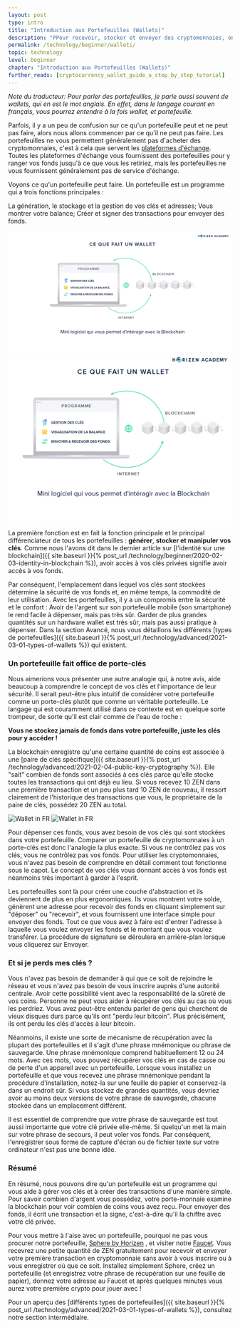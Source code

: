 ```yaml
---
layout: post
type: intro
title: "Introduction aux Portefeuilles (Wallets)"
description: "PPour recevoir, stocker et envoyer des cryptomonnaies, on utilise des portefeuilles de cryptomonnaies. Dans ce troisième article, nous vous expliquerons le fonctionnement de ces portefeuilles."
permalink: /technology/beginner/wallets/
topic: technology
level: beginner
chapter: "Introduction aux Portefeuilles (Wallets)"
further_reads: [cryptocurrency_wallet_guide_a_step_by_step_tutorial]
---
```


_Note du traducteur: Pour parler des portefeuilles, je parle aussi souvent de wallets, qui en est le mot anglais. En effet, dans le langage courant en français, vous pourrez entendre à la fois wallet, et portefeuille._

Parfois, il y a un peu de confusion sur ce qu'un portefeuille peut et ne peut pas faire, alors nous allons commencer par ce qu'il ne peut pas faire. Les portefeuilles ne vous permettent généralement pas d'acheter des cryptomonnaies, c'est à cela que servent les [plateformes d'échange](https://www.horizen.global/exchanges/). Toutes les plateformes d'échange vous fournissent des portefeuilles pour y ranger vos fonds jusqu'à ce que vous les retiriez, mais les portefeuilles ne vous fournissent généralement pas de service d'échange.

Voyons ce qu'un portefeuille peut faire. Un portefeuille est un programme qui a trois fonctions principales :

La génération, le stockage et la gestion de vos clés et adresses;
Vous montrer votre balance;
Créer et signer des transactions pour envoyer des fonds.

![Wallet does in FR](/assets/post_files/technology/beginner/wallets/FR_wallet_does_D.jpg)
![Wallet does in FR](/assets/post_files/technology/beginner/wallets/FR_wallet_does_M.jpg)

La première fonction est en fait la fonction principale et le principal différenciateur de tous les portefeuilles : **générer**, **stocker et manipuler vos clés**. Comme nous l'avons dit dans le dernier article sur [l'identité sur une blockchain]({{ site.baseurl }}{% post_url /technology/beginner/2020-02-03-identity-in-blockchain %}), avoir accès à vos clés privées signifie avoir accès à vos fonds.

Par conséquent, l'emplacement dans lequel vos clés sont stockées détermine la sécurité de vos fonds et, en même temps, la commodité de leur utilisation. Avec les portefeuilles, il y a un compromis entre la sécurité et le confort : Avoir de l'argent sur son portefeuille mobile (son smartphone) le rend facile à dépenser, mais pas très sûr. Garder de plus grandes quantités sur un hardware wallet est très sûr, mais pas aussi pratique à dépenser. Dans la section Avancé, nous vous détaillons les différents [types de portefeuilles]({{ site.baseurl }}{% post_url /technology/advanced/2021-03-01-types-of-wallets %}) qui existent.

### Un portefeuille fait office de porte-clés

Nous aimerions vous présenter une autre analogie qui, à notre avis, aide beaucoup à comprendre le concept de vos clés et l'importance de leur sécurité. Il serait peut-être plus intuitif de considérer votre portefeuille comme un porte-clés plutôt que comme un véritable portefeuille. Le langage qui est couramment utilisé dans ce contexte est en quelque sorte trompeur, de sorte qu'il est clair comme de l'eau de roche :

**Vous ne stockez jamais de fonds dans votre portefeuille, juste les clés pour y accéder !**

La blockchain enregistre qu'une certaine quantité de coins est associée à une [paire de clés spécifique]({{ site.baseurl }}{% post_url /technology/advanced/2021-02-04-public-key-cryptography %}). Elle "sait" combien de fonds sont associés à ces clés parce qu'elle stocke toutes les transactions qui ont déjà eu lieu. Si vous recevez 10 ZEN dans une première transaction et un peu plus tard 10 ZEN de nouveau, il ressort clairement de l'historique des transactions que vous, le propriétaire de la paire de clés, possédez 20 ZEN au total.

![Wallet in FR](/assets/post_files/technology/beginner/wallets/FR_wallet_D.jpg)
![Wallet in FR](/assets/post_files/technology/beginner/wallets/FR_wallet_M.jpg)

Pour dépenser ces fonds, vous avez besoin de vos clés qui sont stockées dans votre portefeuille. Comparer un portefeuille de cryptomonnaies à un porte-clés est donc l'analogie la plus exacte. Si vous ne contrôlez pas vos clés, vous ne contrôlez pas vos fonds. Pour utiliser les cryptomonnaies, vous n'avez pas besoin de comprendre en détail comment tout fonctionne sous le capot. Le concept de vos clés vous donnant accès à vos fonds est néanmoins très important à garder à l'esprit.

Les portefeuilles sont là pour créer une couche d'abstraction et ils deviennent de plus en plus ergonomiques. Ils vous montrent votre solde, génèrent une adresse pour recevoir des fonds en cliquant simplement sur "déposer" ou "recevoir", et vous fournissent une interface simple pour envoyer des fonds. Tout ce que vous avez à faire est d'entrer l'adresse à laquelle vous voulez envoyer les fonds et le montant que vous voulez transférer. La procédure de signature se déroulera en arrière-plan lorsque vous cliquerez sur Envoyer.

### Et si je perds mes clés ?

Vous n'avez pas besoin de demander à qui que ce soit de rejoindre le réseau et vous n'avez pas besoin de vous inscrire auprès d'une autorité centrale. Avoir cette possibilité vient avec la responsabilité de la sûreté de vos coins. Personne ne peut vous aider à récupérer vos clés au cas où vous les perdriez. Vous avez peut-être entendu parler de gens qui cherchent de vieux disques durs parce qu'ils ont "perdu leur bitcoin". Plus précisément, ils ont perdu les clés d'accès à leur bitcoin.

Néanmoins, il existe une sorte de mécanisme de récupération avec la plupart des portefeuilles et il s'agit d'une phrase mnémonique ou phrase de sauvegarde. Une phrase mnémonique comprend habituellement 12 ou 24 mots. Avec ces mots, vous pouvez récupérer vos clés en cas de casse ou de perte d'un appareil avec un portefeuille. Lorsque vous installez un portefeuille et que vous recevez une phrase mnémonique pendant la procédure d'installation, notez-la sur une feuille de papier et conservez-la dans un endroit sûr. Si vous stockez de grandes quantités, vous devriez avoir au moins deux versions de votre phrase de sauvegarde, chacune stockée dans un emplacement différent.

Il est essentiel de comprendre que votre phrase de sauvegarde est tout aussi importante que votre clé privée elle-même. Si quelqu'un met la main sur votre phrase de secours, il peut voler vos fonds. Par conséquent, l'enregistrer sous forme de capture d'écran ou de fichier texte sur votre ordinateur n'est pas une bonne idée.

### Résumé

En résumé, nous pouvons dire qu'un portefeuille est un programme qui vous aide à gérer vos clés et à créer des transactions d'une manière simple. Pour savoir combien d'argent vous possédez, votre porte-monnaie examine la blockchain pour voir combien de coins vous avez reçu. Pour envoyer des fonds, il écrit une transaction et la signe, c'est-à-dire qu'il la chiffre avec votre clé privée.

Pour vous mettre à l'aise avec un portefeuille, pourquoi ne pas vous procurer notre portefeuille, [Sphere by Horizen](https://www.horizen.global/?r=1) , et visiter notre [Faucet](https://getzen.cash/). Vous recevrez une petite quantité de ZEN gratuitement pour recevoir et envoyer votre première transaction en cryptomonnaie sans avoir à vous inscrire ou à vous enregistrer où que ce soit. Installez simplement Sphere, créez un portefeuille (et enregistrez votre phrase de récupération sur une feuille de papier), donnez votre adresse au Faucet et après quelques minutes vous aurez votre première crypto pour jouer avec !


Pour un aperçu des [différents types de portefeuilles]({{ site.baseurl }}{% post_url /technology/advanced/2021-03-01-types-of-wallets %}), consultez notre section intermédiaire.
